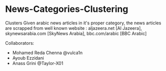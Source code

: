 # News-Categories-Clustering

Clusters Given arabic news articles in it's proper category, the news articles are scrapped from well known website : aljazeera.net [Al Jazeera], skynewsarabia.com [SkyNews Arabia], bbc.com/arabic [BBC Arabic]

Collaborators:
* Mohamed Reda Chenna @vulca1n
* Ayoub Ezzidani 
* Anass Grini @Taylor-X01

